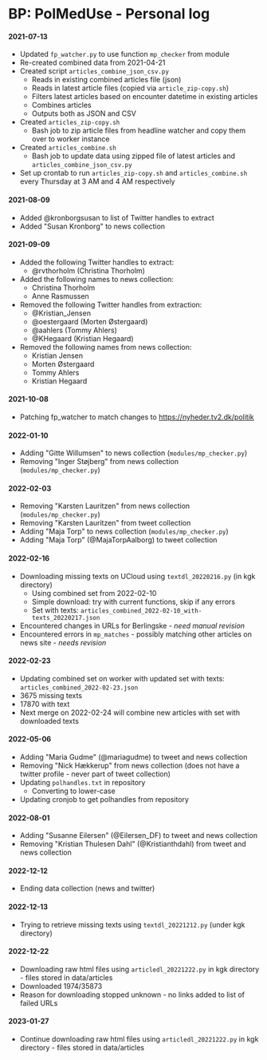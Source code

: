 # BP: PolMedUse - Personal log



#### 2021-07-13

- Updated `fp_watcher.py` to use function `mp_checker` from module
- Re-created combined data from 2021-04-21
- Created script `articles_combine_json_csv.py`
  - Reads in existing combined articles file (json)
  - Reads in latest article files (copied via `article_zip-copy.sh`)
  - Filters latest articles based on encounter datetime in existing articles
  - Combines articles
  - Outputs both as JSON and CSV
- Created `articles_zip-copy.sh`
  - Bash job to zip article files from headline watcher and copy them over to worker instance
- Created `articles_combine.sh`
  - Bash job to update data using zipped file of latest articles and `articles_combine_json_csv.py`
- Set up crontab to run `articles_zip-copy.sh` and `articles_combine.sh` every Thursday at 3 AM  and 4 AM respectively



#### 2021-08-09

- Added @kronborgsusan to list of Twitter handles to extract
- Added "Susan Kronborg" to news collection



#### 2021-09-09

- Added the following Twitter handles to extract:
  - @rvthorholm (Christina Thorholm)
- Added the following names to news collection:
  - Christina Thorholm
  - Anne Rasmussen
- Removed the following Twitter handles from extraction:
  - @Kristian_Jensen 
  - @oestergaard (Morten Østergaard)
  - @aahlers (Tommy Ahlers) 
  - @KHegaard (Kristian Hegaard)
- Removed the following names from news collection:
  - Kristian Jensen 
  - Morten Østergaard
  - Tommy Ahlers
  - Kristian Hegaard



#### 2021-10-08

- Patching fp_watcher to match changes to https://nyheder.tv2.dk/politik 



#### 2022-01-10

- Adding "Gitte Willumsen" to news collection (`modules/mp_checker.py`)
- Removing "Inger Støjberg" from news collection (`modules/mp_checker.py`)



#### 2022-02-03

- Removing "Karsten Lauritzen" from news collection (`modules/mp_checker.py`)
- Removing "Karsten Lauritzen" from tweet collection
- Adding "Maja Torp" to news collection (`modules/mp_checker.py`)
- Adding "Maja Torp" (@MajaTorpAalborg) to tweet collection



#### 2022-02-16

- Downloading missing texts on UCloud using `textdl_20220216.py` (in kgk directory)
  - Using combined set from 2022-02-10
  - Simple download: try with current functions, skip if any errors
  - Set with texts: `articles_combined_2022-02-10_with-texts_20220217.json`
- Encountered changes in URLs for Berlingske - *need manual revision*
- Encountered errors in `mp_matches` - possibly matching other articles on news site - *needs revision*



#### 2022-02-23

- Updating combined set on worker with updated set with texts: `articles_combined_2022-02-23.json`
- 3675 missing texts
- 17870 with text
- Next merge on 2022-02-24 will combine new articles with set with downloaded texts



#### 2022-05-06

- Adding "Maria Gudme" (@mariagudme) to tweet and news collection
- Removing "Nick Hækkerup" from news collection (does not have a twitter profile - never part of tweet collection)
- Updating `polhandles.txt` in repository
  - Converting to lower-case
- Updating cronjob to get polhandles from repository



#### 2022-08-01

- Adding "Susanne Eilersen" (@Eilersen_DF) to tweet and news collection
- Removing "Kristian Thulesen Dahl" (@Kristianthdahl) from tweet and news collection



#### 2022-12-12

- Ending data collection (news and twitter)



#### 2022-12-13

- Trying to retrieve missing texts using `textdl_20221212.py` (under kgk directory)


#### 2022-12-22

- Downloading raw html files using `articledl_20221222.py` in kgk directory - files stored in data/articles
- Downloaded 1974/35873
- Reason for downloading stopped unknown - no links added to list of failed URLs

#### 2023-01-27

- Continue downloading raw html files using `articledl_20221222.py` in kgk directory - files stored in data/articles 
